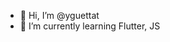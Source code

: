 - 👋 Hi, I’m @yguettat
- 🌱 I’m currently learning Flutter, JS

<!---
yguettat/yguettat is a ✨ special ✨ repository because its `README.md` (this file) appears on your GitHub profile.
You can click the Preview link to take a look at your changes.
--->
